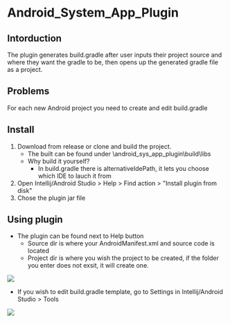 # Android_System_App_Plugin
## Intorduction
The plugin generates build.gradle after user inputs their project source and where they want the gradle to be, then opens up the generated gradle file as a project.
## Problems
For each new Android project you need to create and edit build.gradle
## Install
1. Download from release or clone and build the project.
   * The built can be found under \android_sys_app_plugin\build\libs
   * Why build it yourself? 
      * In build.gradle there is alternativeIdePath, it lets you choose which IDE to lauch it from
2. Open Intellij/Android Studio > Help > Find action > "Install plugin from disk"
3. Chose the plugin jar file
## Using plugin
- The plugin can be found next to Help button
  - Source dir is where your AndroidManifest.xml and source code is located
  - Project dir is where you wish the project to be created, if the folder you enter does not exsit, it will create one.

![](https://user-images.githubusercontent.com/22556115/87254708-4ea77a00-c439-11ea-9a52-22d972f971f2.png)

- If you wish to edit build.gradle template, go to Settings in Intellij/Android Studio > Tools

![](https://user-images.githubusercontent.com/22556115/87254709-4f401080-c439-11ea-82a3-e7034527596e.png)
